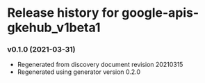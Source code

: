 # Release history for google-apis-gkehub_v1beta1

### v0.1.0 (2021-03-31)

* Regenerated from discovery document revision 20210315
* Regenerated using generator version 0.2.0

